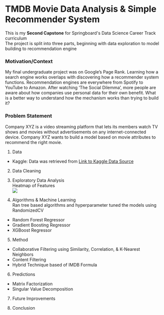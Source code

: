# TMDB Movie Data Analysis & Simple Recommender System  
This is my **Second Capstone** for Springboard's Data Science Career Track curriculum  
The project is split into three parts, beginning with data exploration to model building to recommendation engine  
 
### Motivation/Context   
My final undergraduate project was on Google’s Page Rank. Learning how a search engine works overlaps with discovering how a recommender system functions. Recommendation engines are everywhere from Spotify to YouTube to Amazon. After watching ‘The Social Dilemma’, more people are aware about how companies use personal data for their own benefit. What is a better way to understand how the mechanism works than trying to build it?
  
### Problem Statement  
Company XYZ is a video streaming platform that lets its members watch TV shows and movies without advertisements on any internet-connected device. Company XYZ wants to build a model based on movie attributes to recommend the right movie.    

1. Data   
  * Kaggle: Data was retrieved from [Link to Kaggle Data Source](https://www.kaggle.com/rounakbanik/the-movies-dataset)     

2. Data Cleaning   

3. Exploratory Data Analysis    
Heatmap of Features  
![]("C:/Users/sathw/OneDrive/Pictures/movieproject-images/heatmap-features.jpg")

4. Algorithms & Machine Learning  
Ran tree based algorithms and hyperparameter tuned the models using RandomizedCV
  - Random Forest Regressor    
  - Gradient Boosting Regressor    
  - XGBoost Regressor    

5. Method    
  - Collaborative Filtering using Similarity, Correlation, & K-Nearest Neighbors        
  - Content Filtering       
  - Hybrid Technique based of IMDB Formula        

6. Predictions  
  - Matrix Factorization   
  - Singular Value Decomposition  

7. Future Improvements  

8. Conclusion    
